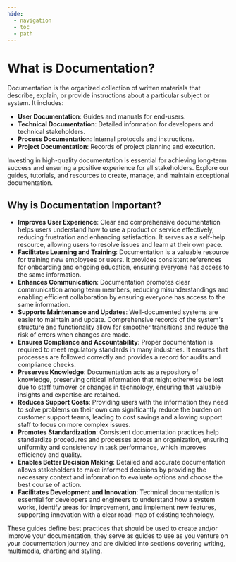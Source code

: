 ```yaml
---
hide:
  - navigation
  - toc
  - path
---
```


# What is Documentation?

Documentation is the organized collection of written materials that describe, explain, or provide instructions about a particular subject or system. It includes:

- **User Documentation**: Guides and manuals for end-users.
- **Technical Documentation**: Detailed information for developers and technical stakeholders.
- **Process Documentation**: Internal protocols and instructions.
- **Project Documentation**: Records of project planning and execution.

Investing in high-quality documentation is essential for achieving long-term success and ensuring a positive experience for all stakeholders. Explore our guides, tutorials, and resources to create, manage, and maintain exceptional documentation.

## Why is Documentation Important?

- **Improves User Experience**: Clear and comprehensive documentation helps users understand how to use a product or service effectively, reducing frustration and enhancing satisfaction. It serves as a self-help resource, allowing users to resolve issues and learn at their own pace.
- **Facilitates Learning and Training**: Documentation is a valuable resource for training new employees or users. It provides consistent references for onboarding and ongoing education, ensuring everyone has access to the same information.
- **Enhances Communication**: Documentation promotes clear communication among team members, reducing misunderstandings and enabling efficient collaboration by ensuring everyone has access to the same information.
- **Supports Maintenance and Updates**: Well-documented systems are easier to maintain and update. Comprehensive records of the system's structure and functionality allow for smoother transitions and reduce the risk of errors when changes are made.
- **Ensures Compliance and Accountability**: Proper documentation is required to meet regulatory standards in many industries. It ensures that processes are followed correctly and provides a record for audits and compliance checks.
- **Preserves Knowledge**: Documentation acts as a repository of knowledge, preserving critical information that might otherwise be lost due to staff turnover or changes in technology, ensuring that valuable insights and expertise are retained.
- **Reduces Support Costs**: Providing users with the information they need to solve problems on their own can significantly reduce the burden on customer support teams, leading to cost savings and allowing support staff to focus on more complex issues.
- **Promotes Standardization**: Consistent documentation practices help standardize procedures and processes across an organization, ensuring uniformity and consistency in task performance, which improves efficiency and quality.
- **Enables Better Decision Making**: Detailed and accurate documentation allows stakeholders to make informed decisions by providing the necessary context and information to evaluate options and choose the best course of action.
- **Facilitates Development and Innovation**: Technical documentation is essential for developers and engineers to understand how a system works, identify areas for improvement, and implement new features, supporting innovation with a clear road-map of existing technology.

These guides define best practices that should be used to create and/or improve your documentation, they serve as guides to use as you venture on your documentation journey and are divided into sections covering writing, multimedia, charting and styling.
